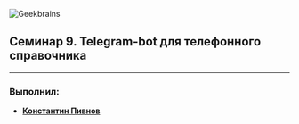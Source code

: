 ![Geekbrains](https://frontend-scripts.hb.bizmrg.com/unique-hf/svg/logo_gb_dark_mobile.svg)
## Семинар 9. Telegram-bot для телефонного справочника 
---

### Выполнил:
* [**Константин Пивнов**](https://gb.ru/users/1215073)
